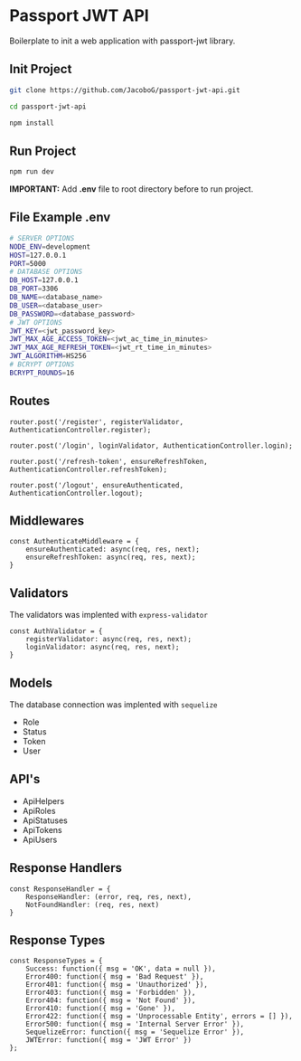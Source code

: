# Passport JWT API
Boilerplate to init a web application with passport-jwt library.

## Init Project
```bash
git clone https://github.com/JacoboG/passport-jwt-api.git

cd passport-jwt-api

npm install
```
## Run Project
```bash
npm run dev
```

**IMPORTANT:** Add **.env** file to root directory before to run project.

## File Example .env
```bash
# SERVER OPTIONS
NODE_ENV=development
HOST=127.0.0.1
PORT=5000
# DATABASE OPTIONS
DB_HOST=127.0.0.1
DB_PORT=3306
DB_NAME=<database_name>
DB_USER=<database_user>
DB_PASSWORD=<database_password>
# JWT OPTIONS
JWT_KEY=<jwt_password_key>
JWT_MAX_AGE_ACCESS_TOKEN=<jwt_ac_time_in_minutes>
JWT_MAX_AGE_REFRESH_TOKEN=<jwt_rt_time_in_minutes>
JWT_ALGORITHM=HS256
# BCRYPT OPTIONS
BCRYPT_ROUNDS=16
```

## Routes
```node
router.post('/register', registerValidator, AuthenticationController.register);

router.post('/login', loginValidator, AuthenticationController.login);

router.post('/refresh-token', ensureRefreshToken, AuthenticationController.refreshToken);

router.post('/logout', ensureAuthenticated, AuthenticationController.logout);
```

## Middlewares
```node
const AuthenticateMiddleware = {
    ensureAuthenticated: async(req, res, next);
    ensureRefreshToken: async(req, res, next);
}
```

## Validators
The validators was implented with `express-validator`
```node
const AuthValidator = {
    registerValidator: async(req, res, next);
    loginValidator: async(req, res, next);
}
```

## Models
The database connection was implented with `sequelize`
- Role
- Status
- Token
- User

## API's
- ApiHelpers
- ApiRoles
- ApiStatuses
- ApiTokens
- ApiUsers

## Response Handlers
```node
const ResponseHandler = {
    ResponseHandler: (error, req, res, next),
    NotFoundHandler: (req, res, next)
}
```

## Response Types
```node
const ResponseTypes = {
    Success: function({ msg = 'OK', data = null }),
    Error400: function({ msg = 'Bad Request' }),
    Error401: function({ msg = 'Unauthorized' }),
    Error403: function({ msg = 'Forbidden' }),
    Error404: function({ msg = 'Not Found' }),
    Error410: function({ msg = 'Gone' }),
    Error422: function({ msg = 'Unprocessable Entity', errors = [] }),
    Error500: function({ msg = 'Internal Server Error' }),
    SequelizeError: function({ msg = 'Sequelize Error' }),
    JWTError: function({ msg = 'JWT Error' })
};
```